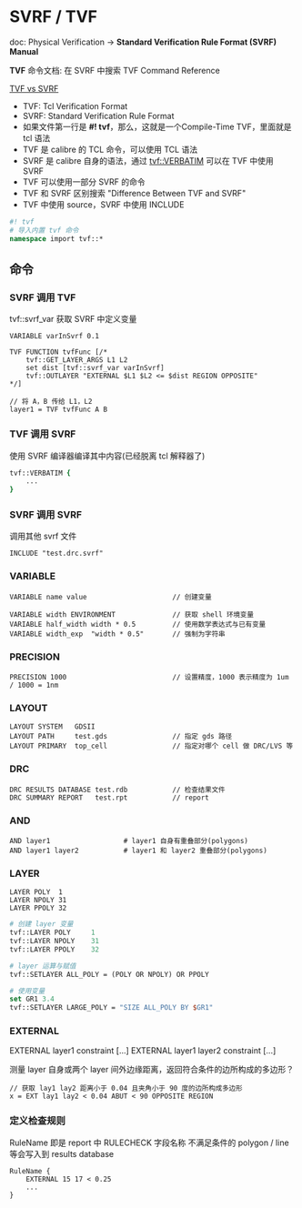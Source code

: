 
# SVRF / TVF

doc: Physical Verification -> **Standard Verification Rule Format (SVRF) Manual**

**TVF**  命令文档: 在 SVRF 中搜索 TVF Command Reference

[TVF vs SVRF](https://blog.csdn.net/graymount/article/details/106640839)

* TVF: Tcl Verification Format
* SVRF: Standard Verification Rule Format
* 如果文件第一行是 **#! tvf**，那么，这就是一个Compile-Time TVF，里面就是 tcl 语法
* TVF 是 calibre 的 TCL 命令，可以使用 TCL 语法
* SVRF 是 calibre 自身的语法，通过 [tvf::VERBATIM](#verbatim) 可以在 TVF 中使用 SVRF
* TVF 可以使用一部分 SVRF 的命令
* TVF 和 SVRF 区别搜索 "Difference Between TVF and SVRF"
* TVF 中使用 source，SVRF 中使用 INCLUDE

```tcl
#! tvf
# 导入内置 tvf 命令
namespace import tvf::*
```

## 命令

### SVRF 调用 TVF

tvf::svrf_var 获取 SVRF 中定义变量

```svrf
VARIABLE varInSvrf 0.1

TVF FUNCTION tvfFunc [/*
    tvf::GET_LAYER_ARGS L1 L2
    set dist [tvf::svrf_var varInSvrf]
    tvf::OUTLAYER "EXTERNAL $L1 $L2 <= $dist REGION OPPOSITE"
*/]

// 将 A，B 传给 L1，L2
layer1 = TVF tvfFunc A B
```

### TVF 调用 SVRF

使用 SVRF 编译器编译其中内容(已经脱离 tcl 解释器了)

```tcl
tvf::VERBATIM {
    ...
}
```

### SVRF 调用 SVRF

调用其他 svrf 文件

```svrf
INCLUDE "test.drc.svrf"
```

### VARIABLE

```svrf
VARIABLE name value                     // 创建变量

VARIABLE width ENVIRONMENT              // 获取 shell 环境变量
VARIABLE half_width width * 0.5         // 使用数学表达式与已有变量
VARIABLE width_exp  "width * 0.5"       // 强制为字符串
```

### PRECISION

```svrf
PRECISION 1000                          // 设置精度，1000 表示精度为 1um / 1000 = 1nm
```

### LAYOUT

```svrf
LAYOUT SYSTEM   GDSII
LAYOUT PATH     test.gds                // 指定 gds 路径
LAYOUT PRIMARY  top_cell                // 指定对哪个 cell 做 DRC/LVS 等
```

### DRC

```svrf
DRC RESULTS DATABASE test.rdb           // 检查结果文件
DRC SUMMARY REPORT   test.rpt           // report
```

### AND

```svrf
AND layer1                  # layer1 自身有重叠部分(polygons)
AND layer1 layer2           # layer1 和 layer2 重叠部分(polygons)
```

### LAYER

```svrf
LAYER POLY  1
LAYER NPOLY 31
LAYER PPOLY 32
```

```tcl
# 创建 layer 变量
tvf::LAYER POLY     1
tvf::LAYER NPOLY    31
tvf::LAYER PPOLY    32

# layer 运算与赋值
tvf::SETLAYER ALL_POLY = (POLY OR NPOLY) OR PPOLY

# 使用变量
set GR1 3.4
tvf::SETLAYER LARGE_POLY = "SIZE ALL_POLY BY $GR1"
```

### EXTERNAL

EXTERNAL layer1 constraint [...]
EXTERNAL layer1 layer2 constraint [...]

测量 layer 自身或两个 layer 间外边缘距离，返回符合条件的边所构成的多边形？

```svrf
// 获取 lay1 lay2 距离小于 0.04 且夹角小于 90 度的边所构成多边形
x = EXT lay1 lay2 < 0.04 ABUT < 90 OPPOSITE REGION
```

### 定义检查规则

RuleName 即是 report 中 RULECHECK 字段名称
不满足条件的 polygon / line 等会写入到 results database

```svrf
RuleName {
    EXTERNAL 15 17 < 0.25
    ...
}
```
